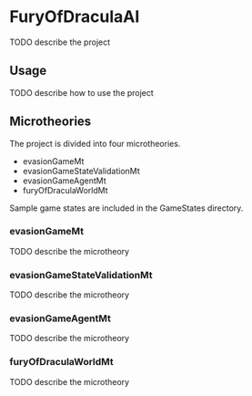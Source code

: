 # FuryOfDraculaAI

TODO describe the project

## Usage
TODO describe how to use the project

## Microtheories
The project is divided into four microtheories.
* evasionGameMt
* evasionGameStateValidationMt
* evasionGameAgentMt
* furyOfDraculaWorldMt

Sample game states are included in the GameStates directory.

### evasionGameMt
TODO describe the microtheory

### evasionGameStateValidationMt
TODO describe the microtheory

### evasionGameAgentMt
TODO describe the microtheory

### furyOfDraculaWorldMt
TODO describe the microtheory
